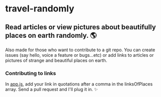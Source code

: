 # travel-randomly

## Read articles or view pictures about beautifully places on earth randomly. 🌎

Also made for those who want to contribute to a git repo. You can create issues (say hello, voice a feature or bugs...etc) or add links to articles or pictures of strange and beautiful places on earth.

### Contributing to links 

In [app.js](app.js), add your link in quotations after a comma in the linksOfPlaces array. Send a pull request and I'll plug it in. ✨
